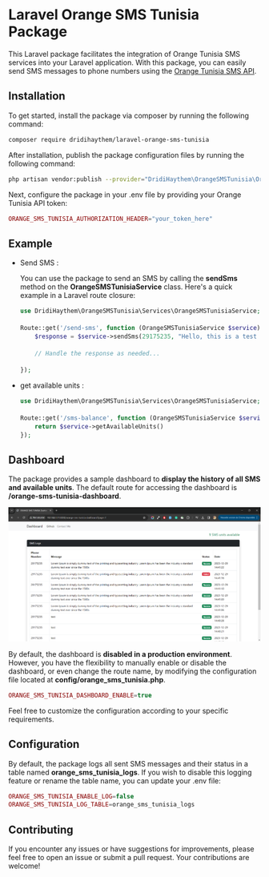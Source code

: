 # Laravel Orange SMS Tunisia Package

This Laravel package facilitates the integration of Orange Tunisia SMS services into your Laravel application. With this package, you can easily send SMS messages to phone numbers using the [Orange Tunisia SMS API](https://developer.orange.com/apis/sms-tn/overview).

## Installation

To get started, install the package via composer by running the following command:

```bash
composer require dridihaythem/laravel-orange-sms-tunisia
```

After installation, publish the package configuration files by running the following command:

```bash
php artisan vendor:publish --provider="DridiHaythem\OrangeSMSTunisia\OrangeSMSTunisiaServiceProvider"
```

Next, configure the package in your .env file by providing your Orange Tunisia API token:

```php
ORANGE_SMS_TUNISIA_AUTHORIZATION_HEADER="your_token_here"
```

## Example

-   Send SMS :

    You can use the package to send an SMS by calling the **sendSms** method on the **OrangeSMSTunisiaService** class. Here's a quick example in a Laravel route closure:

    ```php
    use DridiHaythem\OrangeSMSTunisia\Services\OrangeSMSTunisiaService;

    Route::get('/send-sms', function (OrangeSMSTunisiaService $service) {
        $response = $service->sendSms(29175235, "Hello, this is a test message.");

        // Handle the response as needed...

    });
    ```

-   get available units :

    ```php
    use DridiHaythem\OrangeSMSTunisia\Services\OrangeSMSTunisiaService;

    Route::get('/sms-balance', function (OrangeSMSTunisiaService $service) {
        return $service->getAvailableUnits()
    });
    ```

## Dashboard

The package provides a sample dashboard to **display the history of all SMS and available units**. The default route for accessing the dashboard is **/orange-sms-tunisia-dashboard**.

<img src="screenshots/dashboard.png">

By default, the dashboard is **disabled in a production environment**. However, you have the flexibility to manually enable or disable the dashboard, or even change the route name, by modifying the configuration file located at **config/orange_sms_tunisia.php**.

```php
ORANGE_SMS_TUNISIA_DASHBOARD_ENABLE=true
```

Feel free to customize the configuration according to your specific requirements.

## Configuration

By default, the package logs all sent SMS messages and their status in a table named **orange_sms_tunisia_logs**. If you wish to disable this logging feature or rename the table name, you can update your .env file:

```php
ORANGE_SMS_TUNISIA_ENABLE_LOG=false
ORANGE_SMS_TUNISIA_LOG_TABLE=orange_sms_tunisia_logs
```

## Contributing

If you encounter any issues or have suggestions for improvements, please feel free to open an issue or submit a pull request. Your contributions are welcome!

